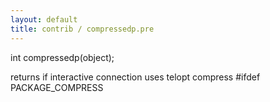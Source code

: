 ```yaml
---
layout: default
title: contrib / compressedp.pre
---
```



int compressedp(object);

returns if interactive connection uses telopt compress
#ifdef PACKAGE_COMPRESS
